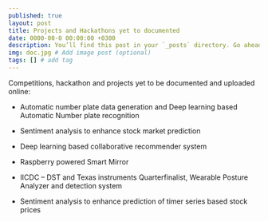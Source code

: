 ```yaml
---
published: true
layout: post
title: Projects and Hackathons yet to documented
date: 0000-00-0 00:00:00 +0300
description: You’ll find this post in your `_posts` directory. Go ahead and edit it and re-build the site to see your changes. # Add post description (optional)
img: doc.jpg # Add image post (optional)
tags: [] # add tag
---
```

Competitions, hackathon and projects yet to be documented and uploaded online:

- Automatic number plate data generation and Deep learning based Automatic Number plate recognition 

- Sentiment analysis to enhance stock market prediction

- Deep learning based collaborative recommender system

- Raspberry powered Smart Mirror

- IICDC – DST and Texas instruments Quarterfinalist, Wearable Posture Analyzer and detection system

- Sentiment analysis to enhance prediction of timer series based stock prices